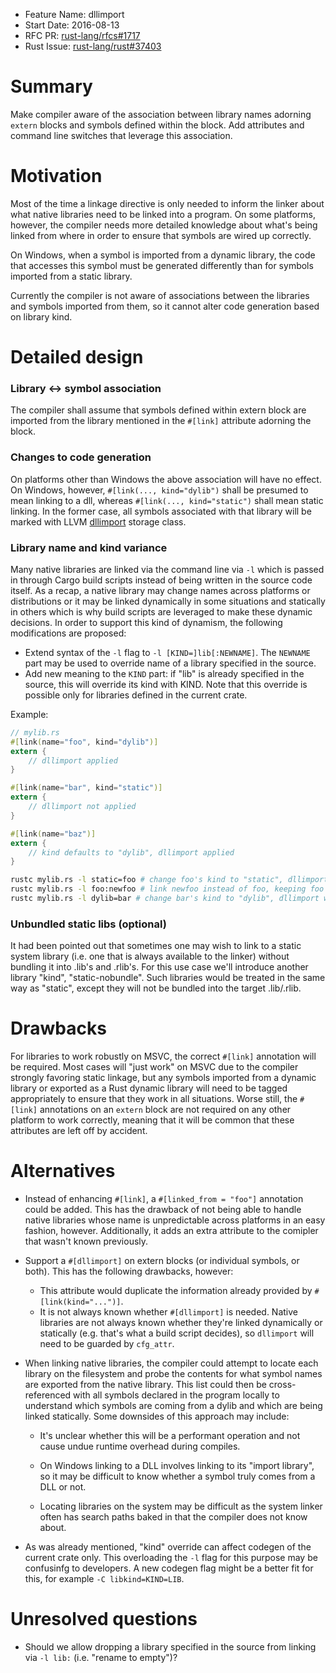 - Feature Name: dllimport
- Start Date: 2016-08-13
- RFC PR: [rust-lang/rfcs#1717](https://github.com/rust-lang/rfcs/pull/1717)
- Rust Issue: [rust-lang/rust#37403](https://github.com/rust-lang/rust/issues/37403)

# Summary
[summary]: #summary

Make compiler aware of the association between library names adorning `extern` blocks
and symbols defined within the block.  Add attributes and command line switches that leverage
this association.

# Motivation
[motivation]: #motivation

Most of the time a linkage directive is only needed to inform the linker about
what native libraries need to be linked into a program. On some platforms,
however, the compiler needs more detailed knowledge about what's being linked
from where in order to ensure that symbols are wired up correctly.

On Windows, when a symbol is imported from a dynamic library, the code that accesses
this symbol must be generated differently than for symbols imported from a static library.

Currently the compiler is not aware of associations between the libraries and symbols
imported from them, so it cannot alter code generation based on library kind.

# Detailed design
[design]: #detailed-design

### Library <-> symbol association

The compiler shall assume that symbols defined within extern block
are imported from the library mentioned in the `#[link]` attribute adorning the block.

### Changes to code generation

On platforms other than Windows the above association will have no effect.
On Windows, however, `#[link(..., kind="dylib")` shall be presumed to mean linking to a dll,
whereas `#[link(..., kind="static")` shall mean static linking.  In the former case, all symbols
associated with that library will be marked with LLVM [dllimport][1] storage class.

[1]: http://llvm.org/docs/LangRef.html#dll-storage-classes

### Library name and kind variance

Many native libraries are linked via the command line via `-l` which is passed
in through Cargo build scripts instead of being written in the source code
itself. As a recap, a native library may change names across platforms or
distributions or it may be linked dynamically in some situations and
statically in others which is why build scripts are leveraged to make these
dynamic decisions. In order to support this kind of dynamism, the following
modifications are proposed:

- Extend syntax of the `-l` flag to `-l [KIND=]lib[:NEWNAME]`.  The `NEWNAME`
  part may be used to override name of a library specified in the source.
- Add new meaning to the `KIND` part: if "lib" is already specified in the source,
  this will override its kind with KIND.  Note that this override is possible only
  for libraries defined in the current crate.

Example:

```rust
// mylib.rs
#[link(name="foo", kind="dylib")]
extern {
    // dllimport applied
}

#[link(name="bar", kind="static")]
extern {
    // dllimport not applied
}

#[link(name="baz")]
extern {
    // kind defaults to "dylib", dllimport applied
}
```

```sh
rustc mylib.rs -l static=foo # change foo's kind to "static", dllimport will not be applied
rustc mylib.rs -l foo:newfoo # link newfoo instead of foo, keeping foo's kind as "dylib"
rustc mylib.rs -l dylib=bar # change bar's kind to "dylib", dllimport will be applied
```

### Unbundled static libs (optional)

It had been pointed out that sometimes one may wish to link to a static system library
(i.e. one that is always available to the linker) without bundling it into .lib's and .rlib's.
For this use case we'll introduce another library "kind", "static-nobundle".
Such libraries would be treated in the same way as "static", except they will not be bundled into
the target .lib/.rlib.

# Drawbacks
[drawbacks]: #drawbacks

For libraries to work robustly on MSVC, the correct `#[link]` annotation will
be required. Most cases will "just work" on MSVC due to the compiler strongly
favoring static linkage, but any symbols imported from a dynamic library or
exported as a Rust dynamic library will need to be tagged appropriately to
ensure that they work in all situations. Worse still, the `#[link]` annotations
on an `extern` block are not required on any other platform to work correctly,
meaning that it will be common that these attributes are left off by accident.


# Alternatives
[alternatives]: #alternatives

- Instead of enhancing `#[link]`, a `#[linked_from = "foo"]` annotation could be added.
  This has the drawback of not being able to handle native libraries whose
  name is unpredictable across platforms in an easy fashion, however.
  Additionally, it adds an extra attribute to the comipler that wasn't known
  previously.

- Support a `#[dllimport]` on extern blocks (or individual symbols, or both).
  This has the following drawbacks, however:
  - This attribute would duplicate the information already provided by
    `#[link(kind="...")]`.
  - It is not always known whether `#[dllimport]` is needed. Native
    libraries are not always known whether they're linked dynamically or
    statically (e.g. that's what a build script decides), so `dllimport`
    will need to be guarded by `cfg_attr`.

- When linking native libraries, the compiler could attempt to locate each
  library on the filesystem and probe the contents for what symbol names are
  exported from the native library. This list could then be cross-referenced
  with all symbols declared in the program locally to understand which symbols
  are coming from a dylib and which are being linked statically. Some downsides
  of this approach may include:

    - It's unclear whether this will be a performant operation and not cause
      undue runtime overhead during compiles.

    - On Windows linking to a DLL involves linking to its "import library", so
      it may be difficult to know whether a symbol truly comes from a DLL or
      not.

    - Locating libraries on the system may be difficult as the system linker
      often has search paths baked in that the compiler does not know about.

- As was already mentioned, "kind" override can affect codegen of the current crate only.
  This overloading the `-l` flag for this purpose may be confusinfg to developers.
  A new codegen flag might be a better fit for this, for example `-C libkind=KIND=LIB`.

# Unresolved questions
[unresolved]: #unresolved-questions

- Should we allow dropping a library specified in the source from linking via `-l lib:` (i.e. "rename to empty")?
